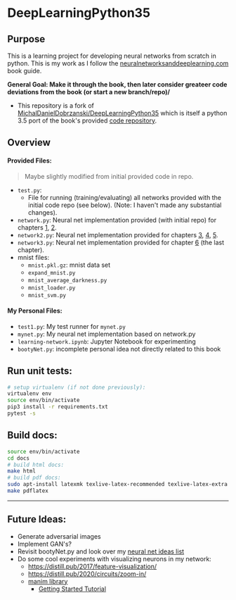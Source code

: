 # DeepLearningPython35

## Purpose

This is a learning project for developing neural networks from scratch in python.  This is my work as I follow the [neuralnetworksanddeeplearning.com](http://neuralnetworksanddeeplearning.com/) book guide.

**General Goal: Make it through the book, then later consider greateer code deviations from the book (or start a new branch/repo)/**

* This repository is a fork of [MichalDanielDobrzanski/DeepLearningPython35](https://github.com/MichalDanielDobrzanski/DeepLearningPython35) which is itself a python 3.5 port of the book's provided [code repository](https://github.com/mnielsen/neural-networks-and-deep-learning).

## Overview

#### Provided Files:
> Maybe slightly modified from initial provided code in repo.

* `test.py`:
  * File for running (training/evaluating) all networks provided with the initial code repo  (see below).  (Note: I haven't made any substantial changes).
* `network.py`: Neural net implementation provided (with initial repo) for chapters [1](http://neuralnetworksanddeeplearning.com/chap1.html), [2](http://neuralnetworksanddeeplearning.com/chap2.html).
* `network2.py`: Neural net implementation provided for chapters [3](http://neuralnetworksanddeeplearning.com/chap3.html), [4](http://neuralnetworksanddeeplearning.com/chap4.html), [5](http://neuralnetworksanddeeplearning.com/chap5.html).
* `network3.py`: Neural net implementation provided for chapter [6](http://neuralnetworksanddeeplearning.com/chap6.html) (the last chapter).
* mnist files:
  * `mnist.pkl.gz`: mnist data set
  * `expand_mnist.py`
  * `mnist_average_darkness.py`
  * `mnist_loader.py`
  * `mnist_svm.py`
  
  
#### My Personal Files:
* `test1.py`: My test runner for `mynet.py`
* `mynet.py`: My neural net implementation based on network.py 
* `learning-network.ipynb`: Jupyter Notebook for experimenting
* `bootyNet.py`: incomplete personal idea not directly related to this book


## Run unit tests:
````bash
# setup virtualenv (if not done previously):
virtualenv env
source env/bin/activate
pip3 install -r requirements.txt
pytest -s
````


## Build docs:
````bash
source env/bin/activate
cd docs
# build html docs:
make html
# build pdf docs:
sudo apt-install latexmk texlive-latex-recommended texlive-latex-extra
make pdflatex
````

---
## Future Ideas:
* Generate adversarial images
* Implement GAN's?
* Revisit bootyNet.py and look over my [neural net ideas list](https://keep.google.com/u/0/#NOTE/14hIjnAyM_VcuLiRy_NhfbPioc1V45UAdlQHWkBRois_9T1yieWDTIz5UO2TdYuR7L3q0aahx)
* Do some cool experiments with visualizing neurons in my network:
  * https://distill.pub/2017/feature-visualization/
  * https://distill.pub/2020/circuits/zoom-in/
  * [manim library](https://github.com/3b1b/manim)
    * [Getting Started Tutorial](https://talkingphysics.wordpress.com/2019/01/08/getting-started-animating-with-manim-and-python-3-7/)

